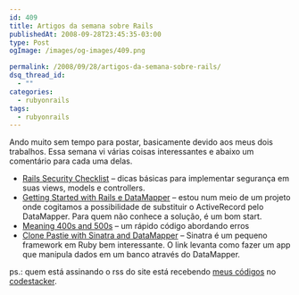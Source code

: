 ```yaml
---
id: 409
title: Artigos da semana sobre Rails
publishedAt: 2008-09-28T23:45:35-03:00
type: Post
ogImage: /images/og-images/409.png

permalink: /2008/09/28/artigos-da-semana-sobre-rails/
dsq_thread_id:
  - ""
categories:
  - rubyonrails
tags:
  - rubyonrails
---
```

Ando muito sem tempo para postar, basicamente devido aos meus dois trabalhos. Essa semana vi várias coisas interessantes e abaixo um comentário para cada uma delas.

- [Rails Security Checklist](http://rubythis.blogspot.com/2006/11/rails-security-checklist.html) – dicas básicas para implementar segurança em suas views, models e controllers.  
- [Getting Started with Rails e DataMapper](http://bustoutsolutions.com/blog/2007/09/17/getting-started-with-datamapper-and-rails/) – estou num meio de um projeto onde cogitamos a possibilidade de substituir o ActiveRecord pelo DataMapper. Para quem não conhece a solução, é um bom start.  
- [Meaning 400s and 500s](http://coderkitty.sweetperceptions.com/2008/7/6/meaningful-404s-and-500s) – um rápido código abordando erros  
- [Clone Pastie with Sinatra and DataMapper](http://blog.zerosum.org/2008/7/2/clone-pastie-with-sinatra-datamapper-redux) – Sinatra é um pequeno framework em Ruby bem interessante. O link levanta como fazer um app que manipula dados em um banco através do DataMapper.

ps.: quem está assinando o rss do site está recebendo [meus códigos](http://www.codestacker.com/user/leozera) no [codestacker](http://www.codestacker.com).

